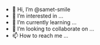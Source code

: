 - 👋 Hi, I’m @samet-smile
- 👀 I’m interested in ...
- 🌱 I’m currently learning ...
- 💞️ I’m looking to collaborate on ...
- 📫 How to reach me ...

<!---
samet-smile/samet-smile is a ✨ special ✨ repository because its `README.md` (this file) appears on your GitHub profile.
You can click the Preview link to take a look at your changes.
--->
